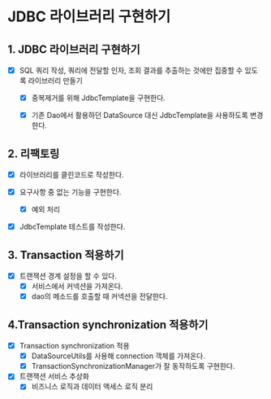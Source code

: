 # JDBC 라이브러리 구현하기

## 1. JDBC 라이브러리 구현하기
- [x] SQL 쿼리 작성, 쿼리에 전달할 인자, 조회 결과를 추출하는 것에만 집중할 수 있도록 라이브러리 만들기
  - [x] 중복제거를 위해 JdbcTemplate을 구현한다.
  - [x] 기존 Dao에서 활용하던 DataSource 대신 JdbcTemplate을 사용하도록 변경한다.


## 2. 리팩토링
- [x] 라이브러리를 클린코드로 작성한다.
- [x] 요구사항 중 없는 기능을 구현한다.
  - [x] 예외 처리
- [x] JdbcTemplate 테스트를 작성한다.


## 3. Transaction 적용하기
- [x] 트랜잭션 경계 설정을 할 수 있다.
  - [x] 서비스에서 커넥션을 가져온다.
  - [x] dao의 메소드를 호출할 때 커넥션을 전달한다.

## 4.Transaction synchronization 적용하기
- [x] Transaction synchronization 적용
  - [x] DataSourceUtils를 사용해 connection 객체를 가져온다.
  - [x] TransactionSynchronizationManager가 잘 동작하도록 구현한다.
- [x] 트랜잭션 서비스 추상화
  - [x] 비즈니스 로직과 데이터 액세스 로직 분리
